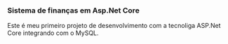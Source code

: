 ### Sistema de finanças em Asp.Net Core
Este é meu primeiro projeto de desenvolvimento com a tecnoliga ASP.Net Core integrando com o MySQL.

